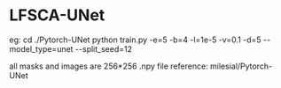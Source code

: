 # LFSCA-UNet
eg:
  cd ./Pytorch-UNet
  python train.py -e=5 -b=4 -l=1e-5 -v=0.1 -d=5 --model_type=unet --split_seed=12
  
all masks and images are 256*256 .npy file
reference: milesial/Pytorch-UNet
